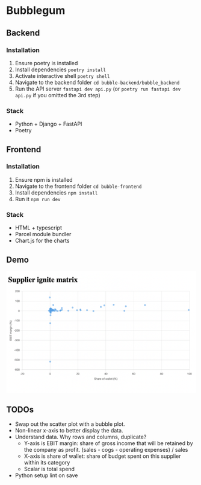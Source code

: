 # Bubblegum

## Backend
### Installation
1. Ensure poetry is installed
2. Install dependencies `poetry install`
3. Activate interactive shell `poetry shell`
4. Navigate to the backend folder `cd bubble-backend/bubble_backend`
5. Run the API server `fastapi dev api.py` (or `poetry run fastapi dev api.py` if you omitted the 3rd step)

### Stack
- Python + Django + FastAPI
- Poetry


## Frontend
### Installation
1. Ensure npm is installed
2. Navigate to the frontend folder `cd bubble-frontend`
3. Install dependencies `npm install`
4. Run it `npm run dev`

### Stack
- HTML + typescript
- Parcel module bundler
- Chart.js for the charts

## Demo
![Demo](demo.png)

## TODOs
- Swap out the scatter plot with a bubble plot.
- Non-linear x-axis to better display the data.
- Understand data. Why rows and columns, duplicate?
  - Y-axis is EBIT margin: share of gross income that will be retained by the company as profit. (sales - cogs - operating expenses) / sales
  - X-axis is share of wallet: share of budget spent on this supplier within its category
  - Scalar is total spend
- Python setup lint on save
